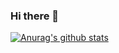 ### Hi there 👋

[![Anurag's github stats](https://github-readme-stats.vercel.app/api?username=stampid)](https://github.com/anuraghazra/github-readme-stats)

<!--
**stampid/stampid** is a ✨ _special_ ✨ repository because its `README.md` (this file) appears on your GitHub profile.

Here are some ideas to get you started:

- 🔭 I’m currently working on ...
- 🌱 I’m currently learning ...
- 👯 I’m looking to collaborate on ...
- 🤔 I’m looking for help with ...
- 💬 Ask me about ...
- 📫 How to reach me: ...
- 😄 Pronouns: ...
- ⚡ Fun fact: ...
-->
